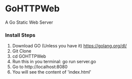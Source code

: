 # GoHTTPWeb
A Go Static Web Server

### Install Steps
1. Download GO (Unless you have it) https://golang.org/dl/
2. Git Clone
3. cd GOHTTPWeb
4. Run this in you terminal: go run server.go
4. Go to http://localhost:8080
5. You will see the content of 'index.html'
